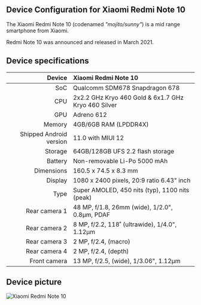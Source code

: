 ## Device Configuration for Xiaomi Redmi Note 10

The Xiaomi Redmi Note 10 (codenamed _"mojito/sunny"_) is a mid range smartphone from Xiaomi.

Redmi Note 10 was announced and released in March 2021.

## Device specifications

| Device       | Xiaomi Redmi Note 10                                |
| -----------: | :-------------------------------------------------- |
| SoC          | Qualcomm SDM678 Snapdragon 678                      |
| CPU          | 2x2.2 GHz Kryo 460 Gold & 6x1.7 GHz Kryo 460 Silver |
| GPU          | Adreno 612                                          |
| Memory       | 4GB/6GB RAM (LPDDR4X)                               |
| Shipped Android version | 11.0 with MIUI 12                        |
| Storage      | 64GB/128GB UFS 2.2 flash storage                    |
| Battery      | Non-removable Li-Po 5000 mAh                        |
| Dimensions   | 160.5 x 74.5 x 8.3 mm                               |
| Display      | 1080 x 2400 pixels, 20:9 ratio 6.43" inch           |
| Type         | Super AMOLED, 450 nits (typ), 1100 nits (peak)      |
| Rear camera 1 | 48 MP, f/1.8, 26mm (wide), 1/2.0", 0.8µm, PDAF     |
| Rear camera 2 | 8 MP, f/2.2, 118˚ (ultrawide), 1/4.0", 1.12µm      |
| Rear camera 3 | 2 MP, f/2.4, (macro)                               |
| Rear camera 4 | 2 MP, f/2.4, (depth)                               |
| Front camera  | 13 MP, f/2.5, (wide), 1/3.06", 1.12µm              |

## Device picture

![Xiaomi Redmi Note 10](https://fdn2.gsmarena.com/vv/pics/xiaomi/xiaomi-redmi-note10-11.jpg "Xiaomi Redmi Note 10 in Aqua Green")

